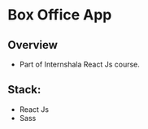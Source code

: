 # Box Office App

## Overview

- Part of Internshala React Js course.

## Stack:

- React Js
- Sass


